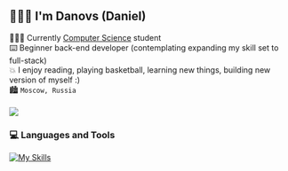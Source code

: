 ## 👨🏽‍💻 I'm Danovs (Daniel)

🧑🏽‍🎓 Currently [Computer Science](http://www.fa.ru/org/spo/kip/Pages/Home.aspx) student<br/>
⌨️ Beginner back-end developer (contemplating expanding my skill set to full-stack)<br/>
💥 I enjoy reading, playing basketball, learning new things, building new version of myself :)<br/>
🏙️ `Moscow, Russia`<br/><br/>
![](https://github-readme-stats.vercel.app/api/top-langs/?username=danovs&layout=compact)

### 💻 Languages and Tools

[![My Skills](https://skillicons.dev/icons?i=py,kotlin,cs,js,html,css,sqlite,mysql,postgres,linux,bash,powershell,vscode,visualstudio,figma&theme=light)](https://skillicons.dev)
